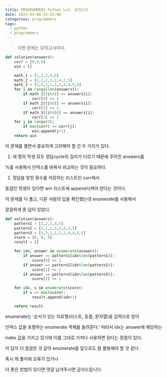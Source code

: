 ```yaml
---
title: PROGRAMMERS Python Lv1. 모의고사
date: 2021-03-06 12:25:00
categories: programmers
tags:
  - python
  - programmers
---
```


>이번 문제는 모의고사이다.

~~~python
def solution(answers):
    corr = [0,0,0]
    win = []

    math_1 = [1,2,3,4,5]
    math_2 = [2,1,2,3,2,4,2,5]
    math_3 = [3,3,1,1,2,2,4,4,5,5]
    for i in range(len(answers)):
        if math_1[(i%5)] == answers[i]:
            corr[0] += 1
        if math_2[(i%8)] == answers[i]:
            corr[1] += 1
        if math_3[(i%10)] == answers[i]:
            corr[2] += 1
    for j in range(3):
        if max(corr) == corr[j]:
            win.append(j+1)
    return win
~~~
이 문제를 풀면서 중요하게 고려해야 할 건 두 가지가 있다.

1. 세 명의 학생 모두 정답cycle의 길이가 다르기 때문에 주어진 answers를

%를 사용해서 인덱스를 바꿔서 비교하는 것이 필요하다.

2. 정답을 맞힌 횟수를 저장하는 리스트인 corr에서

동점인 학생이 있다면 win 리스트에 append시켜야 한다는 것이다.

이 문제를 다 풀고, 다른 사람의 답을 확인했는데 enumerate를 사용해서

깔끔하게 푼 답이 있었다.

~~~python
def solution(answers):
    pattern1 = [1,2,3,4,5]
    pattern2 = [2,1,2,3,2,4,2,5]
    pattern3 = [3,3,1,1,2,2,4,4,5,5]
    score = [0, 0, 0]
    result = []

    for idx, answer in enumerate(answers):
        if answer == pattern1[idx%len(pattern1)]:
            score[0] += 1
        if answer == pattern2[idx%len(pattern2)]:
            score[1] += 1
        if answer == pattern3[idx%len(pattern3)]:
            score[2] += 1

    for idx, s in enumerate(score):
        if s == max(score):
            result.append(idx+1)

    return result
~~~

enumerate는 '순서가 있는 자료형(리스트, 튜플, 문자열)을 입력으로 받아

인덱스 값을 포함하는 enumerate 객체를 돌려준다.' 따라서 idx는 answer에 해당하는

index 값을 가지고 있기에 이를 그대로 가져다 사용하면 된다는 장점이 있다.

이 답이 더 깔끔한 것 같아 enumerate를 앞으로도 잘 활용해야 할 것 같다.

혹시 제 풀이에 오류가 있거나

더 좋은 방법이 있다면 댓글 남겨주시면 감사드립니다.
